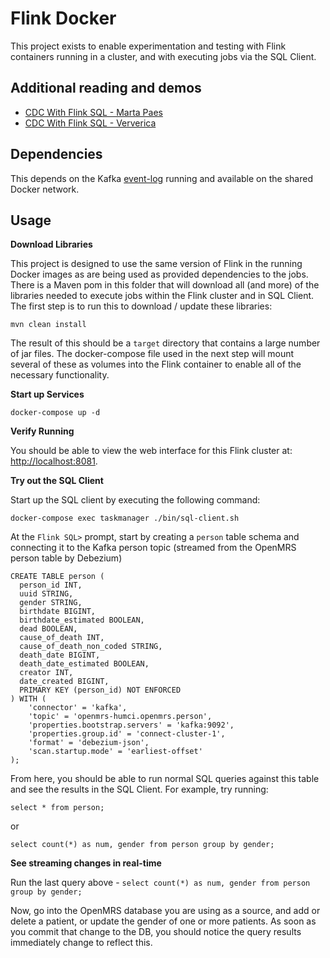 # Flink Docker

This project exists to enable experimentation and testing with Flink containers running in a cluster, and with executing jobs via the SQL Client.

## Additional reading and demos

* [CDC With Flink SQL - Marta Paes](https://noti.st/morsapaes/QnBSAI/change-data-capture-with-flink-sql-and-debezium)
* [CDC With Flink SQL - Ververica](https://github.com/ververica/flink-sql-CDC)

## Dependencies 

This depends on the Kafka [event-log](../../event-log) running and available on the shared Docker network.

## Usage

**Download Libraries**

This project is designed to use the same version of Flink in the running Docker images as are being used as provided dependencies to the jobs.  There is a Maven pom in this folder that will download all (and more) of the libraries needed to execute jobs within the Flink cluster and in SQL Client.  The first step is to run this to download / update these libraries:

```shell
mvn clean install
```

The result of this should be a `target` directory that contains a large number of jar files.  The docker-compose file used in the next step will mount several of these as volumes into the Flink container to enable all of the necessary functionality.

**Start up Services**

```shell
docker-compose up -d
```

**Verify Running**

You should be able to view the web interface for this Flink cluster at:  [http://localhost:8081](http://localhost:8101).

**Try out the SQL Client**

Start up the SQL client by executing the following command:

```
docker-compose exec taskmanager ./bin/sql-client.sh
```

At the `Flink SQL>` prompt, start by creating a `person` table schema and connecting it to the Kafka person topic (streamed from the OpenMRS person table by Debezium)

```
CREATE TABLE person (
  person_id INT,
  uuid STRING,
  gender STRING,
  birthdate BIGINT,
  birthdate_estimated BOOLEAN,
  dead BOOLEAN,
  cause_of_death INT,
  cause_of_death_non_coded STRING,
  death_date BIGINT,
  death_date_estimated BOOLEAN,
  creator INT,
  date_created BIGINT,
  PRIMARY KEY (person_id) NOT ENFORCED
) WITH (
    'connector' = 'kafka',
    'topic' = 'openmrs-humci.openmrs.person',
    'properties.bootstrap.servers' = 'kafka:9092',
    'properties.group.id' = 'connect-cluster-1',
    'format' = 'debezium-json',
    'scan.startup.mode' = 'earliest-offset'
);
```

From here, you should be able to run normal SQL queries against this table and see the results in the SQL Client.  For example, try running:

```
select * from person;
```

or

```
select count(*) as num, gender from person group by gender;
```

**See streaming changes in real-time**

Run the last query above - `select count(*) as num, gender from person group by gender;`

Now, go into the OpenMRS database you are using as a source, and add or delete a patient, or update the gender of one or more patients.  As soon as you commit that change to the DB, you should notice the query results immediately change to reflect this.